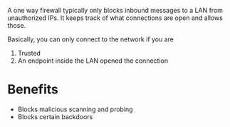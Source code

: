 A one way firewall typically only blocks inbound messages to a LAN from unauthorized IPs.
	It keeps track of what connections are open and allows those.

Basically, you can only connect to the network if you are
1. Trusted
2. An endpoint inside the LAN opened the connection

# Benefits
- Blocks malicious scanning and probing
- Blocks certain backdoors